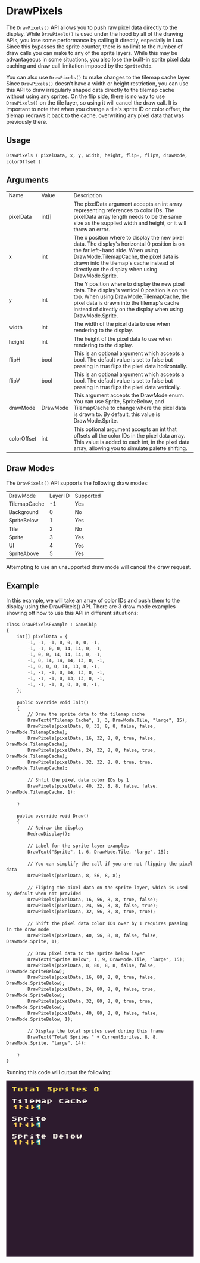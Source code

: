 # DrawPixels

The `DrawPixels()` API allows you to push raw pixel data directly to the display. While `DrawPixels()` is used under the hood by all of the drawing APIs, you lose some performance by calling it directly, especially in Lua. Since this bypasses the sprite counter, there is no limit to the number of draw calls you can make to any of the sprite layers. While this may be advantageous in some situations, you also lose the built-in sprite pixel data caching and draw call limitation imposed by the `SpriteChip`.

You can also use `DrawPixels()` to make changes to the tilemap cache layer. Since `DrawPixels()` doesn’t have a width or height restriction, you can use this API to draw irregularly shaped data directly to the tilemap cache without using any sprites. On the flip side, there is no way to use `DrawPixels()` on the tile layer, so using it will cancel the draw call. It is important to note that when you change a tile's sprite ID or color offset, the tilemap redraws it back to the cache, overwriting any pixel data that was previously there.

## Usage

`DrawPixels ( pixelData, x, y, width, height, flipH, flipV, drawMode, colorOffset )`

## Arguments

<table>
  <tr>
    <td>Name</td>
    <td>Value</td>
    <td>Description</td>
  </tr>
  <tr>
    <td>pixelData</td>
    <td>int[]</td>
    <td>The pixelData argument accepts an int array representing references to color IDs. The pixelData array length needs to be the same size as the supplied width and height, or it will throw an error.</td>
  </tr>
  <tr>
    <td>x</td>
    <td>int</td>
    <td>The x position where to display the new pixel data. The display's horizontal 0 position is on the far left-hand side. When using DrawMode.TilemapCache, the pixel data is drawn into the tilemap's cache instead of directly on the display when using DrawMode.Sprite.</td>
  </tr>
  <tr>
    <td>y</td>
    <td>int</td>
    <td>The Y position where to display the new pixel data. The display's vertical 0 position is on the top. When using DrawMode.TilemapCache, the pixel data is drawn into the tilemap's cache instead of directly on the display when using DrawMode.Sprite.</td>
  </tr>
  <tr>
    <td>width</td>
    <td>int</td>
    <td>The width of the pixel data to use when rendering to the display.</td>
  </tr>
  <tr>
    <td>height</td>
    <td>int</td>
    <td>The height of the pixel data to use when rendering to the display.</td>
  </tr>
  <tr>
    <td>flipH</td>
    <td>bool</td>
    <td>This is an optional argument which accepts a bool. The default value is set to false but passing in true flips the pixel data horizontally.</td>
  </tr>
  <tr>
    <td>flipV</td>
    <td>bool</td>
    <td>This is an optional argument which accepts a bool. The default value is set to false but passing in true flips the pixel data vertically.</td>
  </tr>
  <tr>
    <td>drawMode</td>
    <td>DrawMode</td>
    <td>This argument accepts the DrawMode enum. You can use Sprite, SpriteBelow, and TilemapCache to change where the pixel data is drawn to. By default, this value is DrawMode.Sprite.</td>
  </tr>
  <tr>
    <td>colorOffset</td>
    <td>int</td>
    <td>This optional argument accepts an int that offsets all the color IDs in the pixel data array. This value is added to each int, in the pixel data array, allowing you to simulate palette shifting.</td>
  </tr>
</table>


## Draw Modes

The `DrawPixels()` API supports the following draw modes:

<table>
  <tr>
    <td>DrawMode</td>
    <td>Layer ID</td>
    <td>Supported</td>
  </tr>
  <tr>
    <td>TilemapCache</td>
    <td>-1</td>
    <td>Yes</td>
  </tr>
  <tr>
    <td>Background</td>
    <td>0</td>
    <td>No</td>
  </tr>
  <tr>
    <td>SpriteBelow</td>
    <td>1</td>
    <td>Yes</td>
  </tr>
  <tr>
    <td>Tile</td>
    <td>2</td>
    <td>No</td>
  </tr>
  <tr>
    <td>Sprite</td>
    <td>3</td>
    <td>Yes</td>
  </tr>
  <tr>
    <td>UI</td>
    <td>4</td>
    <td>Yes</td>
  </tr>
  <tr>
    <td>SpriteAbove</td>
    <td>5</td>
    <td>Yes</td>
  </tr>
</table>


Attempting to use an unsupported draw mode will cancel the draw request. 

## Example

In this example, we will take an array of color IDs and push them to the display using the DrawPixels() API. There are 3 draw mode examples showing off how to use this API in different situations:

    class DrawPixelsExample : GameChip
    {
        int[] pixelData = {
            -1, -1, -1, 0, 0, 0, 0, -1,
            -1, -1, 0, 0, 14, 14, 0, -1,
            -1, 0, 0, 14, 14, 14, 0, -1,
            -1, 0, 14, 14, 14, 13, 0, -1,
            -1, 0, 0, 0, 14, 13, 0, -1,
            -1, -1, -1, 0, 14, 13, 0, -1,
            -1, -1, -1, 0, 13, 13, 0, -1,
            -1, -1, -1, 0, 0, 0, 0, -1,
        };

        public override void Init()
        { 
            // Draw the sprite data to the tilemap cache
            DrawText("Tilemap Cache", 1, 3, DrawMode.Tile, "large", 15);
            DrawPixels(pixelData, 8, 32, 8, 8, false, false, DrawMode.TilemapCache);
            DrawPixels(pixelData, 16, 32, 8, 8, true, false, DrawMode.TilemapCache);
            DrawPixels(pixelData, 24, 32, 8, 8, false, true, DrawMode.TilemapCache);
            DrawPixels(pixelData, 32, 32, 8, 8, true, true, DrawMode.TilemapCache);

            // Shfit the pixel data color IDs by 1
            DrawPixels(pixelData, 40, 32, 8, 8, false, false, DrawMode.TilemapCache, 1);

        }

        public override void Draw()
        { 
            // Redraw the display
            RedrawDisplay();

            // Label for the sprite layer examples
            DrawText("Sprite", 1, 6, DrawMode.Tile, "large", 15);

            // You can simplify the call if you are not flipping the pixel data
            DrawPixels(pixelData, 8, 56, 8, 8);

            // Fliping the pixel data on the sprite layer, which is used by default when not provided
            DrawPixels(pixelData, 16, 56, 8, 8, true, false);
            DrawPixels(pixelData, 24, 56, 8, 8, false, true);
            DrawPixels(pixelData, 32, 56, 8, 8, true, true);

            // Shift the pixel data color IDs over by 1 requires passing in the draw mode
            DrawPixels(pixelData, 40, 56, 8, 8, false, false, DrawMode.Sprite, 1);

            // Draw pixel data to the sprite below layer
            DrawText("Sprite Below", 1, 9, DrawMode.Tile, "large", 15);
            DrawPixels(pixelData, 8, 80, 8, 8, false, false, DrawMode.SpriteBelow);
            DrawPixels(pixelData, 16, 80, 8, 8, true, false, DrawMode.SpriteBelow);
            DrawPixels(pixelData, 24, 80, 8, 8, false, true, DrawMode.SpriteBelow);
            DrawPixels(pixelData, 32, 80, 8, 8, true, true, DrawMode.SpriteBelow);
            DrawPixels(pixelData, 40, 80, 8, 8, false, false, DrawMode.SpriteBelow, 1);

            // Display the total sprites used during this frame
            DrawText("Total Sprites " + CurrentSprites, 8, 8, DrawMode.Sprite, "large", 14);

        }
    }

Running this code will output the following:

<p style="text-align:center"><img src="images/DrawPixelsOutput_image_0.png" /></p>


